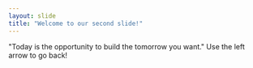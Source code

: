 ```yaml
---
layout: slide
title: "Welcome to our second slide!"
---
```

"Today is the opportunity to build the tomorrow you want."
Use the left arrow to go back!
